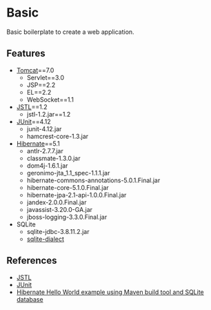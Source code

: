 # Basic

Basic boilerplate to create a web application.

## Features

* [Tomcat](http://tomcat.apache.org/whichversion.html)==7.0
    * Servlet==3.0
    * JSP==2.2
    * EL==2.2
    * WebSocket==1.1
* [JSTL](https://tomcat.apache.org/taglibs/standard/)==1.2
    * jstl-1.2.jar==1.2
* [JUnit](https://github.com/junit-team/junit4/wiki/Download-and-Install)==4.12
    * junit-4.12.jar
    * hamcrest-core-1.3.jar
* [Hibernate](http://docs.jboss.org/hibernate/orm/5.1/quickstart/html_single/#_release_bundle_downloads)==5.1
    * antlr-2.7.7.jar
    * classmate-1.3.0.jar
    * dom4j-1.6.1.jar
    * geronimo-jta_1.1_spec-1.1.1.jar
    * hibernate-commons-annotations-5.0.1.Final.jar
    * hibernate-core-5.1.0.Final.jar
    * hibernate-jpa-2.1-api-1.0.0.Final.jar
    * jandex-2.0.0.Final.jar
    * javassist-3.20.0-GA.jar
    * jboss-logging-3.3.0.Final.jar
* SQLite
    * sqlite-jdbc-3.8.11.2.jar
    * [sqlite-dialect](https://github.com/gwenn/sqlite-dialect)

## References

* [JSTL](http://www.tutorialspoint.com/jsp/jstl_core_foreach_tag.htm)
* [JUnit](http://www.tutorialspoint.com/junit/index.htm)
* [Hibernate Hello World example using Maven build tool and SQLite database](http://www.srccodes.com/p/article/7/Annotation-based-Hibernate-Hello-World-example-using-Maven-build-tool-and-SQLite-database)
